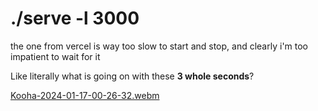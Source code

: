 # ./serve -l 3000

the one from vercel is way too slow to start and stop, and clearly i'm too impatient to wait for it

Like literally what is going on with these **3 whole seconds**?

[Kooha-2024-01-17-00-26-32.webm](https://github.com/tabbybox/serve/assets/11581624/bf44d743-7b20-433f-bf9f-8744cb4f3342)
